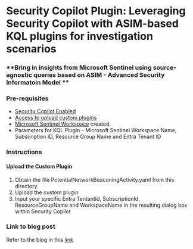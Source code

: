# Security Copilot Plugin: Leveraging Security Copilot with ASIM-based KQL plugins for investigation scenarios

### **Bring in insights from Microsoft Sentinel using source-agnostic queries based on ASIM - Advanced Security Informatoin Model **

### Pre-requisites

-   [Security Copilot Enabled](https://learn.microsoft.com/en-us/security-copilot/get-started-security-copilot#onboarding-to-microsoft-security-copilot)
-   [Access to upload custom plugins](https://learn.microsoft.com/en-us/security-copilot/manage-plugins?tabs=securitycopilotplugin#managing-custom-plugins)
-   [Microsoft Sentinel Workspace](https://learn.microsoft.com/en-us/azure/sentinel/quickstart-onboard) created.
-   Parameters for KQL Plugin - Microsoft Sentinel Workspace Name, Subscription ID, Resource Group Name and Entra Tenant ID

### Instructions

#### Upload the Custom Plugin

1.  Obtain the file PotentialNetworkBeaconingActivity.yaml from this directory.
2.  Upload the custom plugin
3.  Input your specific Entra TentantId, SubscriptionId, ResourceGroupName and WorkspaceName in the resulting dialog box within Security Copilot

### Link to blog post

Refer to the blog in this [link](https://techcommunity.microsoft.com/blog/securitycopilotblog/leveraging-asim-based-kql-plugins-in-microsoft-security-copilot-for-investigatio/4357680?previewMessage=true)

